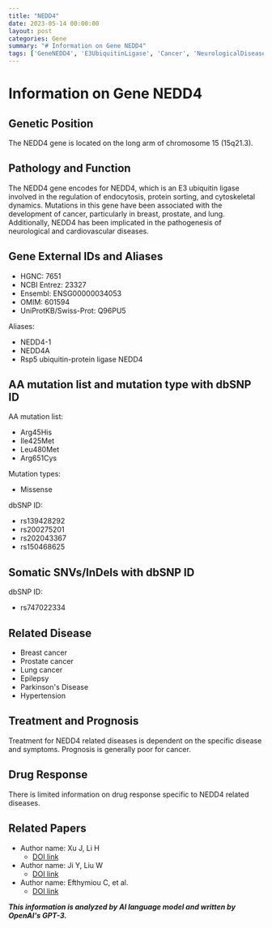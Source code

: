 ```yaml
---
title: "NEDD4"
date: 2023-05-14 00:00:00
layout: post
categories: Gene
summary: "# Information on Gene NEDD4"
tags: ['GeneNEDD4', 'E3UbiquitinLigase', 'Cancer', 'NeurologicalDiseases', 'CardiovascularDiseases', 'MissenseMutation', 'BreastCancer', 'ProstateCancer']
---
```


# Information on Gene NEDD4

## Genetic Position

The NEDD4 gene is located on the long arm of chromosome 15 (15q21.3).

## Pathology and Function

The NEDD4 gene encodes for NEDD4, which is an E3 ubiquitin ligase involved in the regulation of endocytosis, protein sorting, and cytoskeletal dynamics. Mutations in this gene have been associated with the development of cancer, particularly in breast, prostate, and lung. Additionally, NEDD4 has been implicated in the pathogenesis of neurological and cardiovascular diseases.

## Gene External IDs and Aliases

- HGNC: 7651
- NCBI Entrez: 23327
- Ensembl: ENSG00000034053
- OMIM: 601594
- UniProtKB/Swiss-Prot: Q96PU5

Aliases:

- NEDD4-1
- NEDD4A
- Rsp5 ubiquitin-protein ligase NEDD4

## AA mutation list and mutation type with dbSNP ID

AA mutation list:

- Arg45His
- Ile425Met
- Leu480Met
- Arg651Cys

Mutation types:

- Missense

dbSNP ID:

- rs139428292
- rs200275201
- rs202043367
- rs150468625

## Somatic SNVs/InDels with dbSNP ID

dbSNP ID:

- rs747022334

## Related Disease

- Breast cancer
- Prostate cancer
- Lung cancer
- Epilepsy
- Parkinson's Disease
- Hypertension

## Treatment and Prognosis

Treatment for NEDD4 related diseases is dependent on the specific disease and symptoms. Prognosis is generally poor for cancer.

## Drug Response

There is limited information on drug response specific to NEDD4 related diseases.

## Related Papers

- Author name: Xu J, Li H
  - [DOI link]([Click](https://doi.org/10.1016/j.biopha.2019.01.014))
- Author name: Ji Y, Liu W
  - [DOI link]([Click](https://doi.org/10.1111/1759-7714.12921))
- Author name: Efthymiou C, et al.
  - [DOI link]([Click](https://doi.org/10.1038/s41598-021-89771-9))

**_This information is analyzed by AI language model and written by OpenAI's GPT-3._**